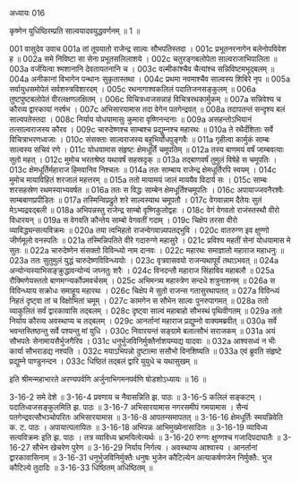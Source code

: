 अध्यायः 016

कृष्णेन युधिष्ठिरम्प्रति साल्वयादवयुद्धवर्णनम् ॥ 1 ॥

001	वासुदेव उवाच 
001a	तां तूपयातो राजेन्द्र साल्वः सौभपतिस्तदा ।
001c	प्रभूतनरनागेन बलेनोपविवेश ह ॥
002a	समे निविष्टा सा सेना प्रभूतसलिलाशये ।
002c	चतुरङ्गबलोपेता साल्वराजाभिपालिता ॥
003a	वर्जयित्वा श्मशानानि देवतायतनानि च ।
003c	वल्मीकांश्चैव चैत्यांश्च सन्निविष्टमभूद्बलम् ॥
004a	अनीकानां विभागेन पन्थानः सुकृतास्तथा ।
004c	प्रथमा नवमाश्चैव साल्वस्य शिबिरे नृप ॥
005a	सर्वायुधसमोपेतं सर्वशस्त्रविशारदम् ।
005c	रथनागाश्वकलिलं पदातिजनसङ्कुलम् ॥
006a	तुष्टपुष्टबलोपेतं वीरलक्षणलक्षितम् ।
006c	विचित्रध्वजसन्नाहं विचित्ररथकार्मुकम् ॥
007a	सन्निवेश्य च कौरव्य द्वारकायां नरर्षभ ।
007c	अभिसारयामास तदा वेगेन पतगेन्द्रवत् ॥
008a	तदापतन्तं सन्दृश्य बलं साल्वपतेस्तदा ।
008c	निर्याय योधयामासुः कुमारा वृष्णिनन्दनाः ॥
009a	असहन्तोऽभियानं तत्साल्वराजस्य कौरव ।
009c	चारुदेष्णश्च साम्बश्च प्रद्युम्नश्च महारथः ॥
010a	ते रथैर्दंशिताः सर्वे विचित्राभरणध्वजाः ।
010c	संसक्ताः साल्वराजस्य बहुभिर्योधपुङ्गवैः ॥
011a	गृहीत्वा कार्मुकं साम्बः साल्वस्य सचिवं रणे ।
011c	योधयामास संहृष्टः क्षेमधूर्तिं चमूपतिम् ॥
012a	तस्य बाणमयं वर्षं जाम्बवत्याः सुतो महत् ।
012c	मुमोच भरतश्रेष्ठ यथावर्षं सहस्रदृक् ॥
013a	तद्बाणवर्षं तुमुलं विषेहे स चमूपतिः ।
013c	क्षेमधूर्तिर्महाराज हिमवानिव निश्चलः ॥
014a	ततः साम्बाय राजेन्द्र क्षेमधूर्तिरपि स्वयम् ।
014c	मुमोच मायाविहितं शरजालं महत्तरम् ॥
015a	ततो मायामयं जालं माययैव विदार्य सः ।
015c	साम्बः शरसहस्रेण रथमस्याभ्यवर्षत ॥
016a	ततः स विद्धः साम्बेन क्षेमधूर्तिश्चमूपतिः ।
016c	अपायाज्जवनैरश्वैः साम्बबाणप्रपीडितः ॥
017a	तस्मिन्विप्रद्रुते शरे साल्वस्याथ चमूपतौ ।
017c	वेगवान्नाम दैतेयः सुतं मेऽभ्यद्रवद्बली ॥
018a	अभिपन्नस्तु राजेन्द्र साम्बो वृष्णिकुलोद्वहः ।
018c	वेगं वेगवतो राजंस्तस्थौ वीरो विधारयन् ॥
019a	स वेगवति कौन्तेय साम्बो वेगवतीं गदाम् ।
019c	चिक्षेप तरसा वीरो व्याविद्ध्यन्सत्यविक्रमः ॥
020a	तया त्वभिहतो राजन्वेगवान्न्यपतद्भुवि ।
020c	वातरुग्ण इव क्षुण्णो जीर्णमूलो वनस्पतिः ॥
021a	तस्मिन्निपतिते वीरे गदारुग्णे महासुरे ।
021c	प्रविश्य महतीं सेनां योधयामास मे सुतः ॥
022a	चारुदेष्णेन संसक्तो विविन्ध्यो नाम दानवः ।
022c	महारथः समाज्ञातो महाराज महाधनुः ॥
023a	ततः सुतुमुलं युद्धं चारुदेष्णविविन्ध्ययोः ।
023c	वृत्रवासवयो राजन्यथापूर्वं तथाऽभवत् ॥
024a	अन्योन्यस्याभिसङ्क्रुद्धावन्योन्यं जघ्नतुः शरैः ।
024c	विनदन्तौ महाराज सिंहाविव महाबलौ ॥
025a	रौक्मिणेयस्ततो बाणमग्न्यर्कोपमवर्चसम् ।
025c	अभिमन्त्र्य महास्त्रेण सन्दधे शत्रुनाशनम् ॥
026a	स विविन्ध्याय सक्रोधः समाहूय महारथः ।
026c	चिक्षेप मे सुतो राजन्स गतासुरथापतत् ॥
027a	विविन्ध्यं निहतं दृष्ट्वा तां च विक्षोभितां चमूम् ।
027c	कामगेन स सौभेन साल्वः पुनरुपागमत् ॥
028a	ततो व्याकुलितं सर्वं द्वारकावासि तद्बलम् ।
028c	दृष्ट्वा साल्वं महाबाहो सौभस्थं पृथिवीगतम् ॥
029a	ततो निर्याय कौरव्य अवस्थाप्य च तद्बलम् ।
029c	आनर्तानां महाराज प्रद्युम्नो वाक्यमब्रवीत् ॥
030a	सर्वे भवन्तस्तिष्ठन्तु सर्वे पश्यन्तु मां युधि ।
030c	निवारयन्तं सङ्ग्रामे बलात्सौभं सराजकम् ॥
031a	अयं सौभपतेः सेनामायसैर्भुजगैरिव ।
031c	धनुर्भुजविनिर्मुक्तैर्नाशयम्यद्य यादवाः ॥
032a	आश्वसध्वं न भीः कार्या सौभराडद्य नश्यति ।
032c	मयाऽभिपन्नो दुष्टात्मा ससौभो विनशिष्यति ॥
033a	एवं ब्रुवति संहृष्टे प्रद्युम्ने पाण्डुनन्दन ।
033c	धिष्ठितं तद्बलं द्वारि युयुधे च यथासुखम् ॥

इति श्रीमन्महाभारते अरण्यपर्वणि अर्जुनाभिगमनपर्वणि षोडशोऽध्यायः ॥ 16 ॥

3-16-2 समे देशे ॥ 3-16-4 प्रवणाय च नैवासन्निति झ. पाठः ॥ 3-16-5 कलिलं सङ्कटम् । पदातिध्वजसङ्कुलमिति झ. पाठः ॥ 3-16-7 अभिसारयामास नगरसमीपं गमयामास । सैन्यं पतगेन्द्रवत्सौभञ्चोपरितः अभिसारयामास ॥ 3-16-8 आपतन्समापतत् ॥ 3-16-16 क्षेमधूर्तिः स्मयन्निवेति क. ट. पाठः । अपायात्पलायितः ॥ 3-16-18 अभिपन्नः आभिमुख्येनासादितः ॥ 3-16-19 व्याविध्य सत्यविक्रमः इति झ. पाठः । तत्र व्याविध्य भ्रामयित्वेत्यर्थः ॥ 3-16-20 रुग्णः क्षुण्णश्च गजादिपदाघातैः ॥ 3-16-27 सौभेन खेचरेण पुरेण ॥ 3-16-29 निर्याय निर्गत्य । अवस्थाप्य आश्वास्य । आनर्तानां द्वारकावासिनाम् ॥ 3-16-31 धनुर्भुजविनिर्मुक्तैः धनुषः भुजेन कौटिल्येन अत्याकर्षणजेन निर्मुक्तैः. भुज कौटिल्ये तुदादिः ॥ 3-16-33 धिष्ठितम् अधिष्ठितम् ॥

